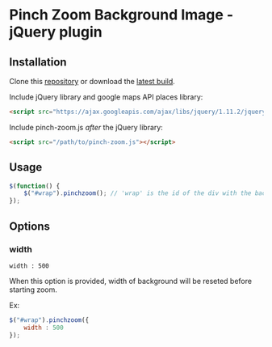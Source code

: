 # Pinch Zoom Background Image - jQuery plugin


## Installation

Clone this [repository](https://github.com/weaselshark/pinch-zoom.git) or download the [latest build](https://github.com/weaselshark/pinch-zoom/archive/master.zip).

Include jQuery library and google maps API places library:

```html
<script src="https://ajax.googleapis.com/ajax/libs/jquery/1.11.2/jquery.min.js"></script>
```

Include pinch-zoom.js *after* the jQuery library:

```html
<script src="/path/to/pinch-zoom.js"></script>
```

## Usage

```javascript
$(function() {
    $("#wrap").pinchzoom(); // 'wrap' is the id of the div with the background image to be pinched. 
});
```

## Options

### width

    width : 500

When this option is provided, width of background will be reseted before starting zoom.

Ex: 
```javascript
$("#wrap").pinchzoom({
    width : 500
});
```